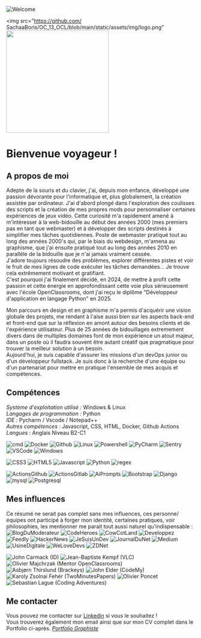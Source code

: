 ![](https://raw.githubusercontent.com/SachaaBoris/SachaaBoris.github.io/main/static/images/landing/landing.png "Welcome")

<img src="https://github.com/               SachaaBoris/OC_13_OCL/blob/main/static/assets/img/logo.png"
<img src="https://raw.githubusercontent.com/SachaaBoris/OC_13_OCL/main/static/assets/img/logo.png" width="273"/>
  
# Bienvenue voyageur !  
  
  
## A propos de moi  
Adepte de la souris et du clavier, j'ai, depuis mon enfance, développé une passion dévorante pour l'informatique et, plus globalement, la création assistée par ordinateur. J'ai d'abord plongé dans l'exploration des coulisses des scripts et la création de mes propres mods pour personnaliser certaines expériences de jeux vidéo. Cette curiosité m'a rapidement amené à m'intéresser à la web-bidouille au début des années 2000 (mes premiers pas en tant que webmaster) et à développer des scripts destinés à simplifier mes tâches quotidiennes. Poste de webmaster pratiqué tout au long des années 2000's qui, par le biais du webdesign, m'amena au graphisme, que j'ai ensuite pratiqué tout au long des années 2010 en parallèle de la bidouille que je n'ai jamais vraiment cessée.  
J'adore toujours résoudre des problèmes, explorer différentes pistes et voir le fruit de mes lignes de code exécuter les tâches demandées... Je trouve cela extrêmement motivant et gratifiant.  
C'est pourquoi j'ai finalement décidé, en 2024, de mettre à profit cette passion et cette énergie en approfondissant cette voie plus sérieusement avec l'école OpenClassrooms, dont j'ai reçu le diplôme "Développeur d'application en langage Python" en 2025.  
  
Mon parcours en design et en graphisme m'a permis d'acquérir une vision globale des projets, me rendant à l'aise aussi bien sur les aspects back-end et front-end que sur la réflexion en amont autour des besoins clients et de l'expérience utilisateur. Plus de 25 années de bidouillages extremement divers dans de multiples domaines font de mon expérience un atout majeur, dans un poste où il faudra souvent être autant créatif que pragmatique pour trouver la meilleur solution à un besoin.  
Aujourd'hui, je suis capable d'assurer les missions d'un devOps junior ou d'un développeur fullstack. Je suis donc à la recherche d'une équipe ou d'un partenariat pour mettre en pratique l'ensemble de mes acquis et compétences.  
  
  
## Compétences  
*Système d'exploitation utilisé :* Windows & Linux  
*Langages de programmation :* Python  
*IDE :* Pycharm / Vscode / Notepad++  
*Autres compétences :* Javascript, CSS, HTML, Docker, Github Actions  
*Langues* : Anglais Niveau B2-C1  

![](https://raw.githubusercontent.com/SachaaBoris/SachaaBoris.github.io/main/static/images/icons/app_cmd.png "cmd")
![](https://raw.githubusercontent.com/SachaaBoris/SachaaBoris.github.io/main/static/images/icons/app_Docker.png "Docker")
![](https://raw.githubusercontent.com/SachaaBoris/SachaaBoris.github.io/main/static/images/icons/app_Github.png "Github")
![](https://raw.githubusercontent.com/SachaaBoris/SachaaBoris.github.io/main/static/images/icons/app_Linux.png "Linux")
![](https://raw.githubusercontent.com/SachaaBoris/SachaaBoris.github.io/main/static/images/icons/app_Powershell.png "Powershell")
![](https://raw.githubusercontent.com/SachaaBoris/SachaaBoris.github.io/main/static/images/icons/app_PyCharm.png "PyCharm")
![](https://raw.githubusercontent.com/SachaaBoris/SachaaBoris.github.io/main/static/images/icons/app_Sentry.png "Sentry")
![](https://raw.githubusercontent.com/SachaaBoris/SachaaBoris.github.io/main/static/images/icons/app_VSCode.png "VSCode")
![](https://raw.githubusercontent.com/SachaaBoris/SachaaBoris.github.io/main/static/images/icons/app_Windows.png "Windows")
  
![](https://raw.githubusercontent.com/SachaaBoris/SachaaBoris.github.io/main/static/images/icons/lang_CSS3.png "CSS3")
![](https://raw.githubusercontent.com/SachaaBoris/SachaaBoris.github.io/main/static/images/icons/lang_HTML5.png "HTML5")
![](https://raw.githubusercontent.com/SachaaBoris/SachaaBoris.github.io/main/static/images/icons/lang_Javascript.png "Javascript")
![](https://raw.githubusercontent.com/SachaaBoris/SachaaBoris.github.io/main/static/images/icons/lang_Python.png "Python")
![](https://raw.githubusercontent.com/SachaaBoris/SachaaBoris.github.io/main/static/images/icons/lang_regex.png "regex")

![](https://raw.githubusercontent.com/SachaaBoris/SachaaBoris.github.io/main/static/images/icons/tech_ActionsGithub.png "ActionsGithub")
![](https://raw.githubusercontent.com/SachaaBoris/SachaaBoris.github.io/main/static/images/icons/tech_ActionsGitlab.png "ActionsGitlab")
![](https://raw.githubusercontent.com/SachaaBoris/SachaaBoris.github.io/main/static/images/icons/tech_AiPrompts.png "AiPrompts")
![](https://raw.githubusercontent.com/SachaaBoris/SachaaBoris.github.io/main/static/images/icons/tech_Bootstrap.png "Bootstrap")
![](https://raw.githubusercontent.com/SachaaBoris/SachaaBoris.github.io/main/static/images/icons/tech_Django.png "Django")
![](https://raw.githubusercontent.com/SachaaBoris/SachaaBoris.github.io/main/static/images/icons/tech_mysql.png "mysql")
![](https://raw.githubusercontent.com/SachaaBoris/SachaaBoris.github.io/main/static/images/icons/tech_Postgresql.png "Postgresql")
  
  
## Mes influences
Ce résumé ne serait pas complet sans mes influences, ces personne/équipes ont participé à forger mon identité, certaines pratiques,
voir philosophies, les mentionner me parait tout aussi naturel qu'indispensable :
![](https://raw.githubusercontent.com/SachaaBoris/SachaaBoris.github.io/main/static/images/icons/favicon_BlogDuModerateur.png "BlogDuModerateur")
![](https://raw.githubusercontent.com/SachaaBoris/SachaaBoris.github.io/main/static/images/icons/favicon_CodeHeroes.png "CodeHeroes")
![](https://raw.githubusercontent.com/SachaaBoris/SachaaBoris.github.io/main/static/images/icons/favicon_CowCotLand.png "CowCotLand")
![](https://raw.githubusercontent.com/SachaaBoris/SachaaBoris.github.io/main/static/images/icons/favicon_Developpez.png "Developpez")
![](https://raw.githubusercontent.com/SachaaBoris/SachaaBoris.github.io/main/static/images/icons/favicon_Feedly.png "Feedly")
![](https://raw.githubusercontent.com/SachaaBoris/SachaaBoris.github.io/main/static/images/icons/favicon_HackerNews.png "HackerNews")
![](https://raw.githubusercontent.com/SachaaBoris/SachaaBoris.github.io/main/static/images/icons/favicon_JeSuisUnDev.png "JeSuisUnDev")
![](https://raw.githubusercontent.com/SachaaBoris/SachaaBoris.github.io/main/static/images/icons/favicon_JournalDuNet.png "JournalDuNet")
![](https://raw.githubusercontent.com/SachaaBoris/SachaaBoris.github.io/main/static/images/icons/favicon_Medium.png "Medium")
![](https://raw.githubusercontent.com/SachaaBoris/SachaaBoris.github.io/main/static/images/icons/favicon_UsineDigitale.png "UsineDigitale")
![](https://raw.githubusercontent.com/SachaaBoris/SachaaBoris.github.io/main/static/images/icons/favicon_WeLoveDevs.png "WeLoveDevs")
![](https://raw.githubusercontent.com/SachaaBoris/SachaaBoris.github.io/main/static/images/icons/favicon_ZDNet.png "ZDNet")
  
![](https://raw.githubusercontent.com/SachaaBoris/SachaaBoris.github.io/main/static/images/icons/wiki_JohnCarmack.png.png "John Carmack (ID)")
![](https://raw.githubusercontent.com/SachaaBoris/SachaaBoris.github.io/main/static/images/icons/wiki_JeanBaptisteKempf.png "Jean-Baptiste Kempf (VLC)")
![](https://raw.githubusercontent.com/SachaaBoris/SachaaBoris.github.io/main/static/images/icons/wiki_OlivierMajchrzak.png "Olivier Majchrzak (Mentor OpenClassrooms)")
![](https://raw.githubusercontent.com/SachaaBoris/SachaaBoris.github.io/main/static/images/icons/ytchannel_AsbjørnThirslund[Brackeys].png "Asbjørn Thirslund (Brackeys)")
![](https://raw.githubusercontent.com/SachaaBoris/SachaaBoris.github.io/main/static/images/icons/ytchannel_JohnElder.png "John Elder (CodeMy)")
![](https://raw.githubusercontent.com/SachaaBoris/SachaaBoris.github.io/main/static/images/icons/ytchannel_KarolyZsolnaiFehér[TwoMinutesPapers].png "Karoly Zsolnai Fehér (TwoMinutesPapers)")
![](https://raw.githubusercontent.com/SachaaBoris/SachaaBoris.github.io/main/static/images/icons/ytchannel_OlivierPoncet.png "Olivier Poncet")
![](https://raw.githubusercontent.com/SachaaBoris/SachaaBoris.github.io/main/static/images/icons/ytchannel_SebastianLague.png "Sebastian Lague (Coding Adventures)")

  
## Me contacter  
Vous pouvez me contacter sur [Linkedin](https://fr.linkedin.com/in/sacha-amrain-14b4205a) si vous le souhaitez !  
Vous trouverez également mon email ainsi que sur mon CV complet dans le Portfolio ci-après. 
*[Portfolio Graphiste](http://sachaa.free.fr/book/book.html)*  





